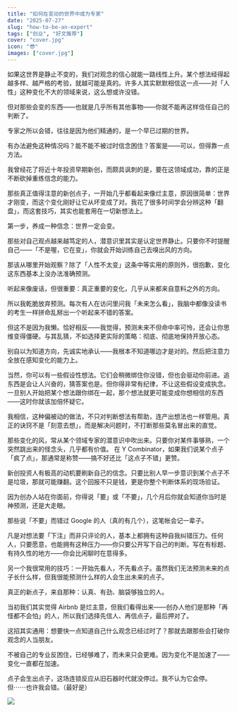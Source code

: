 ```yaml
---
title: "如何在变动的世界中成为专家"
date: "2025-07-27"
slug: "how-to-be-an-expert"
tags: ["创业", "好文推荐"]
cover: "cover.jpg"
icon: "😎"
images: ["cover.jpg"]
---
```

如果这世界是静止不变的，我们对观念的信心就能一路线性上升。某个想法经得起越多样、越严格的考验，就越可能是真的。许多人其实默默相信这一点——对「人性」这种变化不大的领域来说，这么想或许没错。



但对那些会变的东西——也就是几乎所有其他事物——你就不能再这样信任自己的判断了。



专家之所以会错，往往是因为他们精通的，是一个早已过期的世界。



有办法避免这种情况吗？能不能不被过时信念困住？答案是——可以，但得靠一点方法。



我曾经花了将近十年投资早期新创，而颇具讽刺的是，要在这领域成功，靠的正是不断砍掉重练信念的能力。



那些真正值得注意的新创点子，一开始几乎都看起来像烂主意，原因很简单：世界才刚变，而这个变化刚好让它从坏变成了对。我花了很多时间学会分辨这种「翻盘」，而这套技巧，其实也能套用在一切新想法上。



第一步，养成一种信念：世界一定会变。



那些对自己观点越来越笃定的人，潜意识里其实是认定世界静止。只要你不时提醒自己——「不是喔，它在变」，你就会开始训练自己去嗅出风的方向。



那该从哪里开始观察？除了「人性不太变」这条中等实用的原则外，很抱歉，变化这东西基本上没办法准确预测。



听起来像废话，但很重要：真正重要的变化，几乎从来都来自意料之外的方向。



所以我乾脆放弃预测。每次有人在访问里问我「未来怎么看」，我脑中都像没读书的考生一样拼命乱掰出一个听起来不错的答案。



但这不是因为我懒。恰好相反——我觉得，预测未来不但命中率可怜，还会让你思维变得僵硬。与其乱猜，不如选择更实际的策略：彻底、彻底地保持开放心态。



别自以为知道方向，先诚实地承认——我根本不知道哪边才是对的。然后把注意力全放在感知变化的能力上。



当然，你可以有一些假设性想法。它们会稍微绑住你没错，但也会驱动你前进。追东西是会让人兴奋的，猜答案也是。但你得非常有纪律，不让这些假设变成执念。
一旦别人开始把某个想法跟你绑在一起，那个想法就更可能变成你想相信的东西——这时你就该加倍怀疑它。



我相信，这种偏被动的做法，不只对判断想法有帮助，连产出想法也一样管用。真正的诀窍不是「刻意去想」，而是解决问题时，不打断那些莫名冒出来的直觉。



那些变化的风，常从某个领域专家的潜意识中吹出来。只要你对某件事够熟，一个突然跳出来的怪念头，几乎都有价值。
在 Y Combinator，如果我们说某个点子「疯了点」，那通常是称赞——搞不好还比「这点子不错」更赞。



新创投资人有极高的动机要刷新自己的信念。只要比别人早一步意识到某个点子不是垃圾，那就可能赚翻。这个回报不只是钱，更是你整个判断体系的现场验证。



因为创办人站在你面前，你得说「要」或「不要」，几个月后你就会知道你当时是神预测，还是大走眼。



那些说「不要」而错过 Google 的人（真的有几个），这笔帐会记一辈子。



凡是对想法要「下注」而非只评论的人，基本上都拥有这种自我纠错压力。任何人，只要愿意，也能拥有这种压力——你只要公开写下自己的判断。写在有标题、有持久性的地方——你会比闲聊时在意得多。



另一个我很常用的技巧：一开始先看人，不先看点子。虽然我们无法预测未来的点子长什么样，但我很能预测什么样的人会生出未来的点子。



真正的新点子，来自那种：认真、有劲、脑袋够独立的人。



当初我们其实觉得 Airbnb 是烂主意，但我们看得出来——创办人他们是那种「再怪都不会怕」的人，所以我们选择先信人、再信点子，最后押对了。



这招其实通用：想要快一点知道自己什么观念已经过时了？那就去跟那些会打破你观念的人当朋友。



不被自己的专业反困住，已经够难了，而未来只会更难。因为变化不是加速了——变化一直都在加速。



点子会生出点子，这场连锁反应从旧石器时代就没停过。我不认为它会停。
但⋯⋯也许我会错。（最好是）




![](https://prod-files-secure.s3.us-west-2.amazonaws.com/112d0858-5090-4d34-a606-b75eb8d65fd2/46476355-9cf3-4e99-9b7a-3531bc426380/1000202064.png?X-Amz-Algorithm=AWS4-HMAC-SHA256&X-Amz-Content-Sha256=UNSIGNED-PAYLOAD&X-Amz-Credential=ASIAZI2LB466RVNRV4KT%2F20250909%2Fus-west-2%2Fs3%2Faws4_request&X-Amz-Date=20250909T151421Z&X-Amz-Expires=3600&X-Amz-Security-Token=IQoJb3JpZ2luX2VjEG8aCXVzLXdlc3QtMiJIMEYCIQDgjRbCDYAhsGwAAnthJ6gOSZ6fCkij187s5GTasIdUoQIhALLQbRUpMTnYoGIuoCETGqueFjeghebH73Q%2BIxQ6x1MsKogECNj%2F%2F%2F%2F%2F%2F%2F%2F%2F%2FwEQABoMNjM3NDIzMTgzODA1Igz2hzn7taIRE11GwM8q3AMt75NH2dw%2FzO%2BOOQgeGHW0KzKaZYz%2BkHLdbYjf3W0jr9qarbEcEGcjiWfwgMMr5UI%2F9qtv7mXYGYuYVtg8iBZ9GOxGz0r0rGvDf4ThQZX2kIvLQhChcA1QBk97MRU5sJOHPCum1AgDKe3ltyFsEpWw4rY5iY7hY%2F%2FnQObF9%2Btuuze%2F659UGnj9V%2FiTDfi1Ra3IUUSsFghe5zHXS%2FEMitdj9ytWlP12CQbVEf0kd7PONQtQhsEPEFE6Nt63tCuIEfFoWxBK3vNAe%2BRcnoa6TR0tMIluN9OnLIUr2gM%2By00Xb4fSRjxeHFG4ZX5QqnecTpi%2FP8E7wh3eAFU9aMrcnOYS9%2F6T4Dzw%2FzucaBOVWrmEG3V2NdWz%2BfG7NZqKqft4Cpdfm1Ih%2Fi7lC3xKqrvYrFAJEkzvZ4wJYWFST05uSVfrR%2BF%2BVooOll25cN8jr4K%2B93sMVyOxnVNJrxXN9KxQh9r54l%2BqIikbR5S9H5tcIX7HNh6IaoXdDTFiMjErkRzwtao%2BsdQ6sTK9IeNy5dd%2BiN0Itlyw8QASjusytMGzuos2xzT3uMWbXGmxePcoojrJZOL8wKX5qpU55ud3lqWSC7g6btXmFJGwvrat2Rg7AO%2Bg%2B%2Bsj9pD%2F1qouidmFazCl%2B4DGBjqkAeCMTEH%2B7IF%2FgM0mICinMIFIB%2B%2BPhSIavIzj498zr8DsSlCtjkvJ9FH0cKP5%2BlT0yrSBM01Slecqy5eFqu52I%2BHtdjoCzVX3PCGklqcXq4kexJv%2B09Wj0nxH9eqOPy5O83kImLtXxDpXkmADnrzZbpFHPlhC%2FLa93JSc6Mzj3pklJLlduGGQbVzXpxXgBrNbH3thHvJJqnh2UpZ4BBL5DjLrMIUX&X-Amz-Signature=c658579a5444bf44448b7cd0297d905770f4d948f15f1440be0f1228f8e5107d&X-Amz-SignedHeaders=host&x-amz-checksum-mode=ENABLED&x-id=GetObject)


